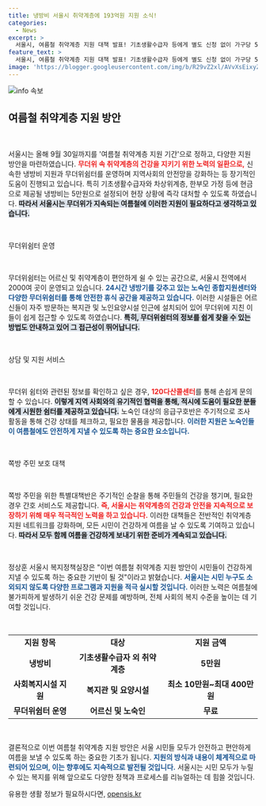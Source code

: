 ```yaml
---
title: 냉방비 서울시 취약계층에 193억원 지원 소식!
categories:
  - News
excerpt: >
  서울시, 여름철 취약계층 지원 대책 발표! 기초생활수급자 등에게 별도 신청 없이 가구당 5만원 냉방비 지원. 무더위쉼터 2000여 곳 운영, 어르신과 노숙인 건강 보호에 총력! 클릭하여 자세한 정보 확인하세요!
feature_text: >
  서울시, 여름철 취약계층 지원 대책 발표! 기초생활수급자 등에게 별도 신청 없이 가구당 5만원 냉방비 지원. 무더위쉼터 2000여 곳 운영, 어르신과 노숙인 건강 보호에 총력! 클릭하여 자세한 정보 확인하세요!
image: 'https://blogger.googleusercontent.com/img/b/R29vZ2xl/AVvXsEixyZcFfHzMRdzZMjFBmAUKJYCLCGyLL1o632UiGVXcaFdKo_bkvkuCioo0uUKlGfBVcT3P84aROyZIXSBEx3Aw5nCQ3pTgDom1WDC4m8eifvWiAmWEEVb4x6G_l8C0QH225ldMjyaFvpxGEBGNO37VmDTDMHGhJPq73UglMfDca1-0aw/s1600/blogspot.png'
---
```


<p><img src="https://blogger.googleusercontent.com/img/b/R29vZ2xl/AVvXsEixyZcFfHzMRdzZMjFBmAUKJYCLCGyLL1o632UiGVXcaFdKo_bkvkuCioo0uUKlGfBVcT3P84aROyZIXSBEx3Aw5nCQ3pTgDom1WDC4m8eifvWiAmWEEVb4x6G_l8C0QH225ldMjyaFvpxGEBGNO37VmDTDMHGhJPq73UglMfDca1-0aw/s1600/blogspot.png" alt="info 속보" /></p>

<h2 data-ke-size="size26">여름철 취약계층 지원 방안</h2>

<p data-ke-size="size16">&nbsp;</p>

<p>서울시는 올해 9월 30일까지를 '여름철 취약계층 지원 기간'으로 정하고, 다양한 지원 방안을 마련하였습니다. <b><span style="color: #ee2323;">무더위 속 취약계층의 건강을 지키기 위한 노력의 일환으로,</span></b> 신속한 냉방비 지원과 무더위쉼터를 운영하며 지역사회의 안전망을 강화하는 등 장기적인 도움이 진행되고 있습니다. 특히 기초생활수급자와 차상위계층, 한부모 가정 등에 현금으로 제공될 냉방비는 5만원으로 설정되어 현장 상황에 즉각 대처할 수 있도록 하였습니다. <b><span style="background-color: #21538527;">따라서 서울시는 무더위가 지속되는 여름철에 이러한 지원이 필요하다고 생각하고 있습니다.</span></b></p>

<p data-ke-size="size16">&nbsp;</p>

<p>무더위쉼터 운영</p>

<p data-ke-size="size16">&nbsp;</p>

<p>무더위쉼터는 어르신 및 취약계층이 편안하게 쉴 수 있는 공간으로, 서울시 전역에서 2000여 곳이 운영되고 있습니다. <b><span style="color: #1a5490;">24시간 냉방기를 갖추고 있는 노숙인 종합지원센터와 다양한 무더위쉼터를 통해 안전한 휴식 공간을 제공하고 있습니다.</span></b> 이러한 시설들은 어르신들이 자주 방문하는 복지관 및 노인요양시설 인근에 설치되어 있어 무더위에 지친 이들이 쉽게 접근할 수 있도록 하였습니다. <b><span style="background-color: #21538527;">특히, 무더위쉼터의 정보를 쉽게 찾을 수 있는 방법도 안내하고 있어 그 접근성이 뛰어납니다.</span></b> </p>

<p data-ke-size="size16">&nbsp;</p>

<p>상담 및 지원 서비스</p>

<p data-ke-size="size16">&nbsp;</p>

<p>무더위 쉼터와 관련된 정보를 확인하고 싶은 경우, <b><span style="color: #ee2323;">120다산콜센터</span></b>를 통해 손쉽게 문의할 수 있습니다. <b><span style="background-color: #21538527;">이렇게 지역 사회와의 유기적인 협력을 통해, 적시에 도움이 필요한 분들에게 시원한 쉼터를 제공하고 있습니다.</span></b> 노숙인 대상의 응급구호반은 주기적으로 조사 활동을 통해 건강 상태를 체크하고, 필요한 물품을 제공합니다. <b><span style="color: #1a5490;">이러한 지원은 노숙인들이 여름철에도 안전하게 지낼 수 있도록 하는 중요한 요소입니다.</span></b></p>

<p data-ke-size="size16">&nbsp;</p>

<p>쪽방 주민 보호 대책</p>

<p data-ke-size="size16">&nbsp;</p>

<p>쪽방 주민을 위한 특별대책반은 주기적인 순찰을 통해 주민들의 건강을 챙기며, 필요한 경우 간호 서비스도 제공합니다. <b><span style="color: #ee2323;">즉, 서울시는 취약계층의 건강과 안전을 지속적으로 보장하기 위해 매우 적극적인 노력을 하고 있습니다.</span></b> 이러한 대책들은 전반적인 취약계층 지원 네트워크를 강화하며, 모든 시민이 건강하게 여름을 날 수 있도록 기여하고 있습니다. <b><span style="background-color: #21538527;">따라서 모두 함께 여름을 건강하게 보내기 위한 준비가 계속되고 있습니다.</span></b></p>

<p data-ke-size="size16">&nbsp;</p>

<p>정상훈 서울시 복지정책실장은 "이번 여름철 취약계층 지원 방안이 시민들이 건강하게 지낼 수 있도록 하는 중요한 기반이 될 것"이라고 밝혔습니다. <b><span style="color: #1a5490;">서울시는 시민 누구도 소외되지 않도록 다양한 프로그램과 지원을 적극 실시할 것입니다.</span></b> 이러한 노력은 여름철에 불가피하게 발생하기 쉬운 건강 문제를 예방하며, 전체 사회의 복지 수준을 높이는 데 기여할 것입니다. </p>

<p data-ke-size="size16">&nbsp;</p>

<table style="width: 100%;">
    <tr>
        <td style="text-align: center; height: 17px;"><b>지원 항목</b></td>
        <td style="text-align: center; height: 17px;"><b>대상</b></td>
        <td style="text-align: center; height: 17px;"><b>지원 금액</b></td>
    </tr>
    <tr>
        <td style="text-align: center; height: 17px;"><b>냉방비</b></td>
        <td style="text-align: center; height: 17px;"><b>기초생활수급자 외 취약계층</b></td>
        <td style="text-align: center; height: 17px;"><b>5만원</b></td>
    </tr>
    <tr>
        <td style="text-align: center; height: 17px;"><b>사회복지시설 지원</b></td>
        <td style="text-align: center; height: 17px;"><b>복지관 및 요양시설</b></td>
        <td style="text-align: center; height: 17px;"><b>최소 10만원~최대 400만원</b></td>
    </tr>
    <tr>
        <td style="text-align: center; height: 17px;"><b>무더위쉼터 운영</b></td>
        <td style="text-align: center; height: 17px;"><b>어르신 및 노숙인</b></td>
        <td style="text-align: center; height: 17px;"><b>무료</b></td>
    </tr>
</table>

<p data-ke-size="size16">&nbsp;</p>

<p>결론적으로 이번 여름철 취약계층 지원 방안은 서울 시민들 모두가 안전하고 편안하게 여름을 보낼 수 있도록 하는 중요한 기초가 됩니다. <b><span style="color: #1a5490;">지원의 방식과 내용이 체계적으로 마련되어 있으며, 이는 향후에도 지속적으로 발전될 것입니다.</span></b> 서울시는 시민 모두가 누릴 수 있는 복지를 위해 앞으로도 다양한 정책과 프로세스를 리뉴얼하는 데 힘쓸 것입니다.</p>
유용한 생활 정보가 필요하시다면, <a href="https://opensis.kr" rel="dofollow">opensis.kr</a>


